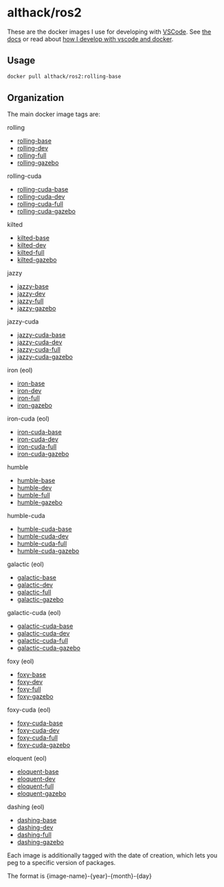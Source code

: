# althack/ros2

These are the docker images I use for developing with [VSCode](https://code.visualstudio.com/).
See [the docs](https://athackst.github.io/dockerfiles) or read about  [how I develop with vscode and docker](https://www.allisonthackston.com/articles/docker_development.html).

## Usage

```bash
docker pull althack/ros2:rolling-base
```

## Organization

The main docker image tags are:


rolling
  
* [rolling-base](https://github.com/athackst/dockerfiles/blob/main/ros2/rolling.Dockerfile)
* [rolling-dev](https://github.com/athackst/dockerfiles/blob/main/ros2/rolling.Dockerfile)
* [rolling-full](https://github.com/athackst/dockerfiles/blob/main/ros2/rolling.Dockerfile)
* [rolling-gazebo](https://github.com/athackst/dockerfiles/blob/main/ros2/rolling.Dockerfile)

rolling-cuda
  
* [rolling-cuda-base](https://github.com/athackst/dockerfiles/blob/main/ros2/rolling-cuda.Dockerfile)
* [rolling-cuda-dev](https://github.com/athackst/dockerfiles/blob/main/ros2/rolling-cuda.Dockerfile)
* [rolling-cuda-full](https://github.com/athackst/dockerfiles/blob/main/ros2/rolling-cuda.Dockerfile)
* [rolling-cuda-gazebo](https://github.com/athackst/dockerfiles/blob/main/ros2/rolling-cuda.Dockerfile)

kilted
  
* [kilted-base](https://github.com/athackst/dockerfiles/blob/main/ros2/kilted.Dockerfile)
* [kilted-dev](https://github.com/athackst/dockerfiles/blob/main/ros2/kilted.Dockerfile)
* [kilted-full](https://github.com/athackst/dockerfiles/blob/main/ros2/kilted.Dockerfile)
* [kilted-gazebo](https://github.com/athackst/dockerfiles/blob/main/ros2/kilted.Dockerfile)

jazzy
  
* [jazzy-base](https://github.com/athackst/dockerfiles/blob/main/ros2/jazzy.Dockerfile)
* [jazzy-dev](https://github.com/athackst/dockerfiles/blob/main/ros2/jazzy.Dockerfile)
* [jazzy-full](https://github.com/athackst/dockerfiles/blob/main/ros2/jazzy.Dockerfile)
* [jazzy-gazebo](https://github.com/athackst/dockerfiles/blob/main/ros2/jazzy.Dockerfile)

jazzy-cuda
  
* [jazzy-cuda-base](https://github.com/athackst/dockerfiles/blob/main/ros2/jazzy-cuda.Dockerfile)
* [jazzy-cuda-dev](https://github.com/athackst/dockerfiles/blob/main/ros2/jazzy-cuda.Dockerfile)
* [jazzy-cuda-full](https://github.com/athackst/dockerfiles/blob/main/ros2/jazzy-cuda.Dockerfile)
* [jazzy-cuda-gazebo](https://github.com/athackst/dockerfiles/blob/main/ros2/jazzy-cuda.Dockerfile)

iron (eol)
  
* [iron-base](https://github.com/athackst/dockerfiles/blob/main/ros2/iron.Dockerfile)
* [iron-dev](https://github.com/athackst/dockerfiles/blob/main/ros2/iron.Dockerfile)
* [iron-full](https://github.com/athackst/dockerfiles/blob/main/ros2/iron.Dockerfile)
* [iron-gazebo](https://github.com/athackst/dockerfiles/blob/main/ros2/iron.Dockerfile)

iron-cuda (eol)
  
* [iron-cuda-base](https://github.com/athackst/dockerfiles/blob/main/ros2/iron-cuda.Dockerfile)
* [iron-cuda-dev](https://github.com/athackst/dockerfiles/blob/main/ros2/iron-cuda.Dockerfile)
* [iron-cuda-full](https://github.com/athackst/dockerfiles/blob/main/ros2/iron-cuda.Dockerfile)
* [iron-cuda-gazebo](https://github.com/athackst/dockerfiles/blob/main/ros2/iron-cuda.Dockerfile)

humble
  
* [humble-base](https://github.com/athackst/dockerfiles/blob/main/ros2/humble.Dockerfile)
* [humble-dev](https://github.com/athackst/dockerfiles/blob/main/ros2/humble.Dockerfile)
* [humble-full](https://github.com/athackst/dockerfiles/blob/main/ros2/humble.Dockerfile)
* [humble-gazebo](https://github.com/athackst/dockerfiles/blob/main/ros2/humble.Dockerfile)

humble-cuda
  
* [humble-cuda-base](https://github.com/athackst/dockerfiles/blob/main/ros2/humble-cuda.Dockerfile)
* [humble-cuda-dev](https://github.com/athackst/dockerfiles/blob/main/ros2/humble-cuda.Dockerfile)
* [humble-cuda-full](https://github.com/athackst/dockerfiles/blob/main/ros2/humble-cuda.Dockerfile)
* [humble-cuda-gazebo](https://github.com/athackst/dockerfiles/blob/main/ros2/humble-cuda.Dockerfile)

galactic (eol)
  
* [galactic-base](https://github.com/athackst/dockerfiles/blob/main/ros2/galactic.Dockerfile)
* [galactic-dev](https://github.com/athackst/dockerfiles/blob/main/ros2/galactic.Dockerfile)
* [galactic-full](https://github.com/athackst/dockerfiles/blob/main/ros2/galactic.Dockerfile)
* [galactic-gazebo](https://github.com/athackst/dockerfiles/blob/main/ros2/galactic.Dockerfile)

galactic-cuda (eol)
  
* [galactic-cuda-base](https://github.com/athackst/dockerfiles/blob/main/ros2/galactic-cuda.Dockerfile)
* [galactic-cuda-dev](https://github.com/athackst/dockerfiles/blob/main/ros2/galactic-cuda.Dockerfile)
* [galactic-cuda-full](https://github.com/athackst/dockerfiles/blob/main/ros2/galactic-cuda.Dockerfile)
* [galactic-cuda-gazebo](https://github.com/athackst/dockerfiles/blob/main/ros2/galactic-cuda.Dockerfile)

foxy (eol)
  
* [foxy-base](https://github.com/athackst/dockerfiles/blob/main/ros2/foxy.Dockerfile)
* [foxy-dev](https://github.com/athackst/dockerfiles/blob/main/ros2/foxy.Dockerfile)
* [foxy-full](https://github.com/athackst/dockerfiles/blob/main/ros2/foxy.Dockerfile)
* [foxy-gazebo](https://github.com/athackst/dockerfiles/blob/main/ros2/foxy.Dockerfile)

foxy-cuda (eol)
  
* [foxy-cuda-base](https://github.com/athackst/dockerfiles/blob/main/ros2/foxy-cuda.Dockerfile)
* [foxy-cuda-dev](https://github.com/athackst/dockerfiles/blob/main/ros2/foxy-cuda.Dockerfile)
* [foxy-cuda-full](https://github.com/athackst/dockerfiles/blob/main/ros2/foxy-cuda.Dockerfile)
* [foxy-cuda-gazebo](https://github.com/athackst/dockerfiles/blob/main/ros2/foxy-cuda.Dockerfile)

eloquent (eol)
  
* [eloquent-base](https://github.com/athackst/dockerfiles/blob/main/ros2/eloquent.Dockerfile)
* [eloquent-dev](https://github.com/athackst/dockerfiles/blob/main/ros2/eloquent.Dockerfile)
* [eloquent-full](https://github.com/athackst/dockerfiles/blob/main/ros2/eloquent.Dockerfile)
* [eloquent-gazebo](https://github.com/athackst/dockerfiles/blob/main/ros2/eloquent.Dockerfile)

dashing (eol)
  
* [dashing-base](https://github.com/athackst/dockerfiles/blob/main/ros2/dashing.Dockerfile)
* [dashing-dev](https://github.com/athackst/dockerfiles/blob/main/ros2/dashing.Dockerfile)
* [dashing-full](https://github.com/athackst/dockerfiles/blob/main/ros2/dashing.Dockerfile)
* [dashing-gazebo](https://github.com/athackst/dockerfiles/blob/main/ros2/dashing.Dockerfile)


Each image is additionally tagged with the date of creation, which lets you peg to a specific version of packages.

The format is {image-name}-{year}-{month}-{day}